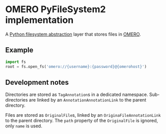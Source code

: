 # OMERO PyFileSystem2 implementation

A [Python filesystem abstraction](https://www.pyfilesystem.org/) layer that stores files in [OMERO](https://www.openmicroscopy.org/omero/).


## Example

```python
import fs
root = fs.open_fs('omero://{username}:{password}@{omerohost}')
```


## Development notes

Directories are stored as `TagAnnotation`s in a dedicated namespace.
Sub-directories are linked by an `AnnotationAnnotationLink` to the parent directory.

Files are stored as `OriginalFile`s, linked by an `OriginaFileAnnotationLink` to the parent directory.
The `path` property of the `OriginalFile` is ignored, only `name` is used.
